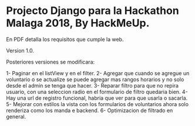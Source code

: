 # Projecto Django para la Hackathon Malaga 2018, By HackMeUp.

En PDF detalla los requisitos que cumple la web.

Version 1.0.

Posteriores versiones se modificara:

1- Paginar en el listView y en el filter.
2- Agregar que cuando se agregue un voluntario o se actualize se puede agregar mas rangos horarios
    y no solo desde el admin se tenga que hacer.
3- Reparar filtro para que no repira usuario, con una seleccion radio en
   el formulario de filtro quedaria bien.
4- Hay una url de registro funcional, habria que ver para que usarla o sacarla.
5- Mejorar con estilos la vista con los formularios de voluntarios ahora solo renderiza
   como los manda e backend.
6- Optimizacion de filtrado en general.

